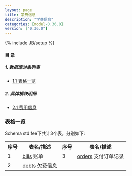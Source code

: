 ```yaml
---
layout: page
title: 学费信息 
description: "学费信息"
categories: [model-0.36.0]
version: ["0.36.0"]
---
```

{% include JB/setup %}

#### 目 录

##### 1. 数据库对象列表
  * [1.1 表格一览](index.html#表格一览)

##### 2. 具体模块明细
* [2.1 费用信息](/model/std/fee/misc.html)

### 表格一览
Schema std.fee下共计3个表，分别如下:

<table class="table table-bordered table-striped table-condensed">
  <tr>
    <th class="info_header text-center">序号</th>
    <th class="info_header">表名/描述</th>
    <th class="info_header text-center">序号</th>
    <th class="info_header">表名/描述</th>
  </tr>
  <tr>
    <td>1</td>
    <td><a href="/model/std/fee/misc.html#表格-bills-账单">bills</a> 账单</td>
    <td>3</td>
    <td><a href="/model/std/fee/misc.html#表格-orders-支付订单记录">orders</a> 支付订单记录</td>
  </tr>
  <tr>
    <td>2</td>
    <td><a href="/model/std/fee/misc.html#表格-debts-欠费信息">debts</a> 欠费信息</td>
    <td></td>
    <td></td>
  </tr>
</table>


